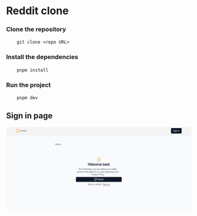 # Reddit clone 


### Clone the repository 
```command 
    git clone <repo URL>

```

### Install the dependencies 
```command
    pnpm install 

```

### Run the project 

```command
    pnpm dev

```

## Sign in page 

![Alt text](images/signin.png)